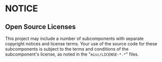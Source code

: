 # NOTICE

## Open Source Licenses

This project may include a number of subcomponents with separate copyright
notices and license terms. Your use of the source code for these subcomponents
is subject to the terms and conditions of the subcomponent's license, as noted
in the "`misc/LICENSE-*.*`" files.

